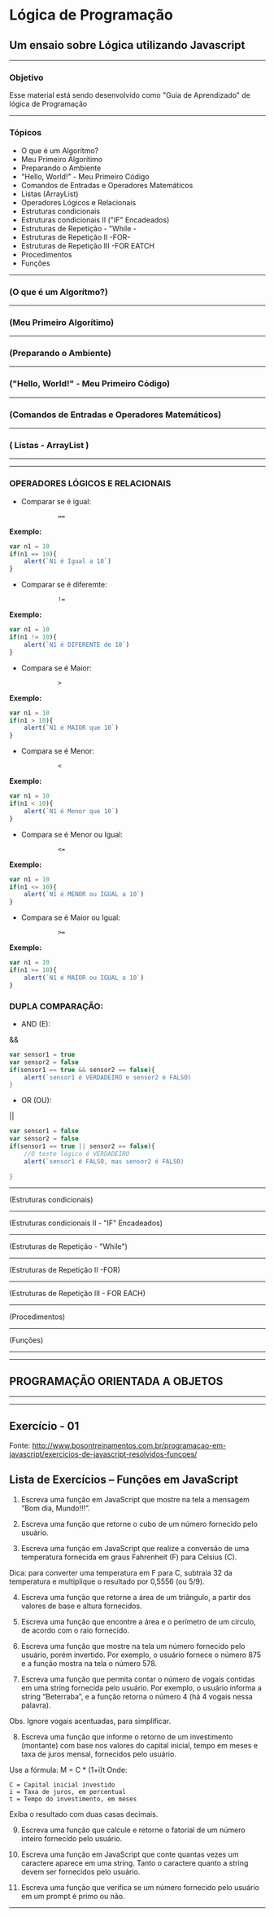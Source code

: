 # **Lógica de Programação**

## Um ensaio sobre Lógica utilizando Javascript

---
### Objetivo
Esse material está sendo desenvolvido como "Guia de Aprendizado" de lógica de Programação



---

### Tópicos
* O que é um Algorítmo?
* Meu Primeiro Algorítimo
* Preparando o Ambiente
* "Hello, World!" - Meu Primeiro Código
* Comandos de Entradas e Operadores Matemáticos
* Listas (ArrayList)
* Operadores Lógicos e Relacionais
* Estruturas condicionais
* Estruturas condicionais II ("IF" Encadeados)
* Estruturas de Repetição - "While -
* Estruturas de Repetição II -FOR-
* Estruturas de Repetição III -FOR EATCH
* Procedimentos
* Funções

---
### (O que é um Algorítmo?)

---
### (Meu Primeiro Algorítimo)

---
### (Preparando o Ambiente)

---
### (**"Hello, World!"** - Meu Primeiro Código)

---
### (Comandos de Entradas e Operadores Matemáticos)

---
### ( Listas - ArrayList )

---


---
### OPERADORES LÓGICOS E RELACIONAIS

* Comparar se é igual:
            
                ==

 **Exemplo:**

```Javascript
var n1 = 10
if(n1 == 10){
    alert(`N1 é Igual a 10`)
}


```

* Comparar se é diferemte:

                !=

 **Exemplo:**

```Javascript
var n1 = 10
if(n1 != 10){
    alert(`N1 é DIFERENTE de 10`)
}

```

* Compara se é Maior: 

                >

 **Exemplo:**

```Javascript
var n1 = 10
if(n1 > 10){
    alert(`N1 é MAIOR que 10`)
}


```
* Compara se é Menor: 

                <

 **Exemplo:**

```Javascript
var n1 = 10
if(n1 < 10){
    alert(`N1 é Menor que 10`)
}


```
* Compara se é Menor ou Igual: 

                <=
 **Exemplo:**

```Javascript
var n1 = 10
if(n1 <= 10){
    alert(`N1 é MENOR ou IGUAL a 10`)
}


```
* Compara se é Maior ou Igual:

                >=
**Exemplo:**

```Javascript
var n1 = 10
if(n1 >= 10){
    alert(`N1 é MAIOR ou IGUAL a 10`)
}


```

### DUPLA COMPARAÇÃO:

* AND (E):    

&&


```Javascript
var sensor1 = true
var sensor2 = false
if(sensor1 == true && sensor2 == false){
    alert(`sensor1 é VERDADEIRO e sensor2 é FALSO)
}


```

* OR  (OU):

||


```Javascript
var sensor1 = false
var sensor2 = false
if(sensor1 == true || sensor2 == false){
    //O teste lógico é VERDADEIRO
    alert(`sensor1 é FALSO, mas sensor2 é FALSO)
    
}


```
---
(Estruturas condicionais)



---
(Estruturas condicionais II - "IF" Encadeados)

---
(Estruturas de Repetição - "While")

---
(Estruturas de Repetição II -FOR)

---
(Estruturas de Repetição III - FOR EACH)

---
(Procedimentos)

---
(Funções)

---
---
## PROGRAMAÇÃO ORIENTADA A OBJETOS





---
---







## Exercício - 01
Fonte: http://www.bosontreinamentos.com.br/programacao-em-javascript/exercicios-de-javascript-resolvidos-funcoes/

## Lista de Exercícios – Funções em JavaScript

1. Escreva uma função em JavaScript que mostre na tela a mensagem “Bom dia, Mundo!!!”.

2. Escreva uma função que retorne o cubo de um número fornecido pelo usuário.

3. Escreva uma função em JavaScript que realize a conversão de uma temperatura fornecida em graus Fahrenheit (F) para Celsius (C).

Dica: para converter uma temperatura em F para C, subtraia 32 da temperatura e multiplique o resultado por 0,5556 (ou 5/9).

4. Escreva uma função que retorne a área de um triângulo, a partir dos valores de base e altura fornecidos.

5. Escreva uma função que encontre a área e o perímetro de um círculo, de acordo com o raio fornecido.

6. Escreva uma função que mostre na tela um número fornecido pelo usuário, porém invertido. Por exemplo, o usuário fornece o número 875 e a função mostra na tela o número 578.

7. Escreva uma função que permita contar o número de vogais contidas em uma string fornecida pelo usuário. Por exemplo, o usuário informa a string “Beterraba”, e a função retorna o número 4 (há 4 vogais nessa palavra).

Obs. Ignore vogais acentuadas, para simplificar.

8. Escreva uma função que informe o retorno de um investimento (montante) com base nos valores do capital inicial, tempo em meses e taxa de juros mensal, fornecidos pelo usuário.

Use a fórmula: M = C * (1+i)t
Onde:

    C = Capital inicial investido
    i = Taxa de juros, em percentual
    t = Tempo do investimento, em meses

Exiba o resultado com duas casas decimais.

9. Escreva uma função que calcule e retorne o fatorial de um número inteiro fornecido pelo usuário.

10. Escreva uma função em JavaScript que conte quantas vezes um caractere aparece em uma string. Tanto o caractere quanto a string devem ser fornecidos pelo usuário.

11. Escreva uma função que verifica se um número fornecido pelo usuário em um prompt é primo ou não.

---

